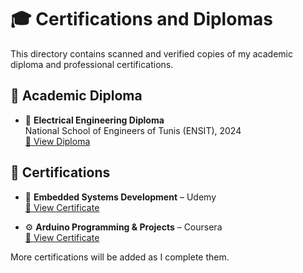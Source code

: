 # 🎓 Certifications and Diplomas

This directory contains scanned and verified copies of my academic diploma and professional certifications.

## 📘 Academic Diploma

- 🏫 **Electrical Engineering Diploma**  
  National School of Engineers of Tunis (ENSIT), 2024  
  [📄 View Diploma](diploma_engineering_ENSIT.pdf)

## 📜 Certifications

- 🧠 **Embedded Systems Development** – Udemy  
  [📄 View Certificate](certification_embedded_systems_udemy.pdf)

- ⚙️ **Arduino Programming & Projects** – Coursera  
  [📄 View Certificate](certification_arduino_coursera.pdf)

More certifications will be added as I complete them.
